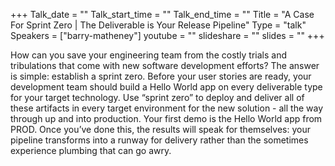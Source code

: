 +++
Talk_date = ""
Talk_start_time = ""
Talk_end_time = ""
Title = "A Case For Sprint Zero | The Deliverable is Your Release Pipeline"
Type = "talk"
Speakers = ["barry-matheney"]
youtube = ""
slideshare = ""
slides = ""
+++

How can you save your engineering team from the costly trials and tribulations that come with new software development efforts? The answer is simple: establish a sprint zero. Before your user stories are ready, your development team should build a Hello World app on every deliverable type for your target technology. Use “sprint zero” to deploy and deliver all of these artifacts in every target environment for the new solution - all the way through up and into production. Your first demo is the Hello World app from PROD. Once you’ve done this, the results will speak for themselves: your pipeline transforms into a runway for delivery rather than the sometimes experience plumbing that can go awry.